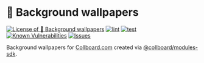 # 🎴 Background wallpapers

<!--Badges-->
<!--⚠️WARNING: This section was generated by https://github.com/hejny/batch-project-editor/blob/main/src/workflows/800-badges/badges.ts so every manual change will be overwritten.-->


[![License of 🎴 Background wallpapers](https://img.shields.io/github/license/collboard/background-wallpapers.svg?style=flat)](https://github.com/collboard/background-wallpapers/blob/main/LICENSE)
[![lint](https://github.com/collboard/background-wallpapers/actions/workflows/lint.yml/badge.svg)](https://github.com/collboard/background-wallpapers/actions/workflows/lint.yml)
[![test](https://github.com/collboard/background-wallpapers/actions/workflows/test.yml/badge.svg)](https://github.com/collboard/background-wallpapers/actions/workflows/test.yml)
[![Known Vulnerabilities](https://snyk.io/test/github/collboard/background-wallpapers/badge.svg)](https://snyk.io/test/github/collboard/background-wallpapers)
[![Issues](https://img.shields.io/github/issues/collboard/background-wallpapers.svg?style=flat)](https://github.com/collboard/background-wallpapers/issues)

<!--/Badges-->

Background wallpapers for [Collboard.com](https://collboard.com/) created via [@collboard/modules-sdk](https://www.npmjs.com/package/@collboard/modules-sdk).
